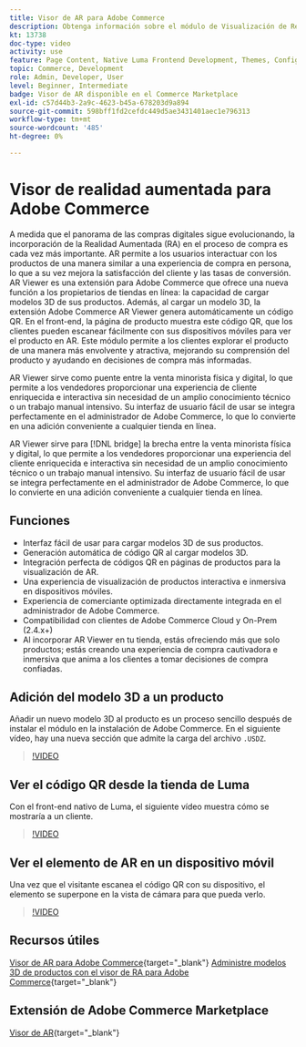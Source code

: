 ```yaml
---
title: Visor de AR para Adobe Commerce
description: Obtenga información sobre el módulo de Visualización de Realidad Aumentada disponible en el Commerce Marketplace.
kt: 13738
doc-type: video
activity: use
feature: Page Content, Native Luma Frontend Development, Themes, Configuration
topic: Commerce, Development
role: Admin, Developer, User
level: Beginner, Intermediate
badge: Visor de AR disponible en el Commerce Marketplace
exl-id: c57d44b3-2a9c-4623-b45a-678203d9a894
source-git-commit: 598bff1fd2cefdc449d5ae3431401aec1e796313
workflow-type: tm+mt
source-wordcount: '485'
ht-degree: 0%

---
```


# Visor de realidad aumentada para Adobe Commerce

A medida que el panorama de las compras digitales sigue evolucionando, la incorporación de la Realidad Aumentada (RA) en el proceso de compra es cada vez más importante. AR permite a los usuarios interactuar con los productos de una manera similar a una experiencia de compra en persona, lo que a su vez mejora la satisfacción del cliente y las tasas de conversión.
AR Viewer es una extensión para Adobe Commerce que ofrece una nueva función a los propietarios de tiendas en línea: la capacidad de cargar modelos 3D de sus productos. Además, al cargar un modelo 3D, la extensión Adobe Commerce AR Viewer genera automáticamente un código QR. En el front-end, la página de producto muestra este código QR, que los clientes pueden escanear fácilmente con sus dispositivos móviles para ver el producto en AR. Este módulo permite a los clientes explorar el producto de una manera más envolvente y atractiva, mejorando su comprensión del producto y ayudando en decisiones de compra más informadas.

AR Viewer sirve como puente entre la venta minorista física y digital, lo que permite a los vendedores proporcionar una experiencia de cliente enriquecida e interactiva sin necesidad de un amplio conocimiento técnico o un trabajo manual intensivo. Su interfaz de usuario fácil de usar se integra perfectamente en el administrador de Adobe Commerce, lo que lo convierte en una adición conveniente a cualquier tienda en línea.

AR Viewer sirve para [!DNL bridge] la brecha entre la venta minorista física y digital, lo que permite a los vendedores proporcionar una experiencia del cliente enriquecida e interactiva sin necesidad de un amplio conocimiento técnico o un trabajo manual intensivo. Su interfaz de usuario fácil de usar se integra perfectamente en el administrador de Adobe Commerce, lo que lo convierte en una adición conveniente a cualquier tienda en línea.

## Funciones

- Interfaz fácil de usar para cargar modelos 3D de sus productos.
- Generación automática de código QR al cargar modelos 3D.
- Integración perfecta de códigos QR en páginas de productos para la visualización de AR.
- Una experiencia de visualización de productos interactiva e inmersiva en dispositivos móviles.
- Experiencia de comerciante optimizada directamente integrada en el administrador de Adobe Commerce.
- Compatibilidad con clientes de Adobe Commerce Cloud y On-Prem (2.4.x+)
- Al incorporar AR Viewer en tu tienda, estás ofreciendo más que solo productos; estás creando una experiencia de compra cautivadora e inmersiva que anima a los clientes a tomar decisiones de compra confiadas.

## Adición del modelo 3D a un producto

Añadir un nuevo modelo 3D al producto es un proceso sencillo después de instalar el módulo en la instalación de Adobe Commerce.
En el siguiente vídeo, hay una nueva sección que admite la carga del archivo `.USDZ`.

>[!VIDEO](https://video.tv.adobe.com/v/3422370?learn=on)

## Ver el código QR desde la tienda de Luma

Con el front-end nativo de Luma, el siguiente vídeo muestra cómo se mostraría a un cliente.

>[!VIDEO](https://video.tv.adobe.com/v/3422371?learn=on)

## Ver el elemento de AR en un dispositivo móvil

Una vez que el visitante escanea el código QR con su dispositivo, el elemento se superpone en la vista de cámara para que pueda verlo.

>[!VIDEO](https://video.tv.adobe.com/v/3422372?learn=on)

## Recursos útiles

[Visor de AR para Adobe Commerce](https://experienceleague.adobe.com/docs/commerce-admin/catalog/products/digital-assets/product-3d-model/ar-viewer-overview.html?lang=es){target="_blank"}
[Administre modelos 3D de productos con el visor de RA para Adobe Commerce](https://experienceleague.adobe.com/docs/commerce-admin/catalog/products/digital-assets/product-3d-model/ar-viewer-setup.html?lang=es){target="_blank"}

## Extensión de Adobe Commerce Marketplace

[Visor de AR](https://commercemarketplace.adobe.com/magento-module-arviewer.html){target="_blank"}
